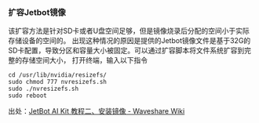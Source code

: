 ### 扩容Jetbot镜像

该扩容方法是针对SD卡或者U盘空间足够，但是镜像烧录后分配的空间小于实际存储设备的空间的。 出现这种情况的原因是提供的Jetbot镜像文件是基于32G的SD卡配置，导致分区和容量大小被固定。可以通过扩容脚本将文件系统扩容到完整的存储空间大小，
打开终端，输入以下指令

```
cd /usr/lib/nvidia/resizefs/
sudo chmod 777 nvresizefs.sh
sudo ./nvresizefs.sh
sudo reboot
```

出处：[JetBot AI Kit 教程二、安装镜像 - Waveshare Wiki](https://www.waveshare.net/wiki/JetBot_AI_Kit_教程二、安装镜像)